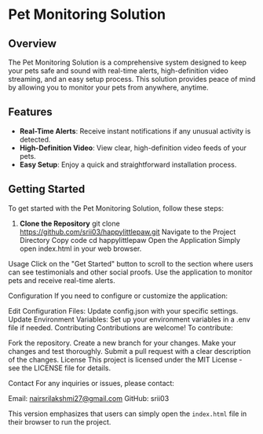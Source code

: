 # Pet Monitoring Solution

## Overview
The Pet Monitoring Solution is a comprehensive system designed to keep your pets safe and sound with real-time alerts, high-definition video streaming, and an easy setup process. This solution provides peace of mind by allowing you to monitor your pets from anywhere, anytime.

## Features
- **Real-Time Alerts**: Receive instant notifications if any unusual activity is detected.
- **High-Definition Video**: View clear, high-definition video feeds of your pets.
- **Easy Setup**: Enjoy a quick and straightforward installation process.

## Getting Started
To get started with the Pet Monitoring Solution, follow these steps:

1. **Clone the Repository**
   git clone https://github.com/srii03/happylittlepaw.git
Navigate to the Project Directory
Copy code
cd happylittlepaw
Open the Application Simply open index.html in your web browser.

Usage
Click on the "Get Started" button to scroll to the section where users can see testimonials and other social proofs. Use the application to monitor pets and receive real-time alerts.

Configuration
If you need to configure or customize the application:

Edit Configuration Files: Update config.json with your specific settings.
Update Environment Variables: Set up your environment variables in a .env file if needed.
Contributing
Contributions are welcome! To contribute:

Fork the repository.
Create a new branch for your changes.
Make your changes and test thoroughly.
Submit a pull request with a clear description of the changes.
License
This project is licensed under the MIT License - see the LICENSE file for details.

Contact
For any inquiries or issues, please contact:

Email: nairsrilakshmi27@gmail.com
GitHub: srii03

This version emphasizes that users can simply open the `index.html` file in their browser to run the project.
